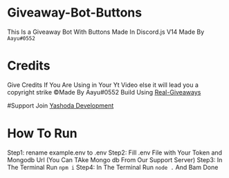 # Giveaway-Bot-Buttons
This Is a Giveaway Bot With Buttons Made In Discord.js V14
Made By `Aayu#0552`

# Credits
Give Credits If You Are Using in Your Yt Video else it will lead you a copyright strike
©Made By Aayu#0552
Build Using [Real-Giveaways](https://www.npmjs.com/package/real-giveaways)

#Support
Join [Yashoda Development](https://link6090/yashoda)

# How To Run
Step1: rename example.env to .env
Step2: Fill .env File with Your Token and Mongodb Url (You Can TAke Mongo db From Our Support Server)
Step3: In The Terminal Run `npm i`
Step4: In The Terminal Run `node .`
And Bam Done
